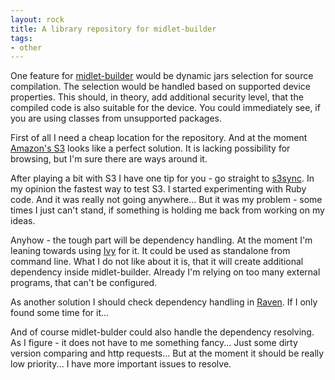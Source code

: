 ```yaml
---
layout: rock
title: A library repository for midlet-builder
tags:
- other
---
```


One feature for [midlet-builder][1] would be dynamic jars selection for source compilation. The 
selection would be handled based on supported device properties. This should, in theory, add 
additional security level, that the compiled code is also suitable for the device. You could 
immediately see, if you are using classes from unsupported packages.

First of all I need a cheap location for the repository. And at the moment [Amazon's S3][2] looks 
like a perfect solution. It is lacking possibility for browsing, but I'm sure there are ways around 
it.

After playing a bit with S3 I have one tip for you - go straight to [s3sync][3]. In my opinion the 
fastest way to test S3. I started experimenting with Ruby code. And it was really not going 
anywhere... But it was my problem - some times I just can't stand, if something is holding me back 
from working on my ideas.

Anyhow - the tough part will be dependency handling. At the moment I'm leaning towards using [Ivy][4]
for it. It could be used as standalone from command line. What I do not like about it is, that it 
will create additional dependency inside midlet-builder. Already I'm relying on too many external 
programs, that can't be configured.

As another solution I should check dependency handling in [Raven][5]. If I only found some time for it...

And of course midlet-bulder could also handle the dependency resolving. As I figure - it does not 
have to me something fancy... Just some dirty version comparing and http requests... But at the 
moment it should be really low priority... I have more important issues to resolve.

[1]: http://www.jaanussiim.com/redmine/projects/show/1
[2]: http://www.amazon.com/S3-AWS-home-page-Money/b/ref=sc_fe_l_2/103-8634166-2789454?ie=UTF8&node=16427261&no=342430011&me=A36L942TSJ2AJA
[3]: http://s3sync.net/wiki
[4]: http://ant.apache.org/ivy/
[5]: http://raven.rubyforge.org/